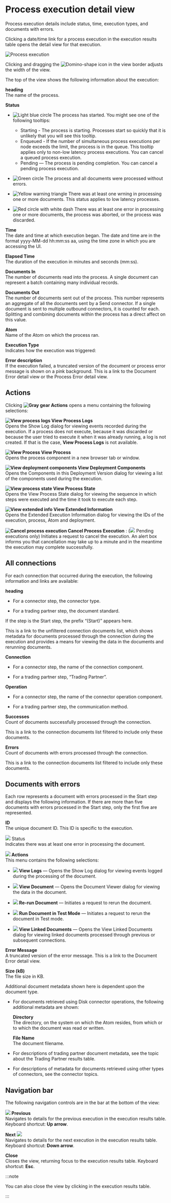 # Process execution detail view 

<head>
  <meta name="guidename" content="Integration"/>
  <meta name="context" content="GUID-e48ac4f2-36ed-49f3-9ea0-7fb562a05da4"/>
</head>


Process execution details include status, time, execution types, and documents with errors.

Clicking a date/time link for a process execution in the execution results table opens the detail view for that execution.

![Process execution](../Images/manage-fs-process-reporting-process-details_46648ffb-1b17-449e-a717-cb0c998a6558.jpg)

Clicking and dragging the ![Domino-shape](../Images/main-ic-dots-8-gray-on-white_cabceea1-ba32-41cf-8eca-a6a3d43cf2f8.jpg) icon in the view border adjusts the width of the view.

The top of the view shows the following information about the execution:

**heading**  
The name of the process.

**Status**  
- ![Light blue circle](../Images/main-ic-clock-blue-19_9cb26506-f75f-4cb4-996b-acb251c5c195.jpg) The process has started. You might see one of the following tooltips:

  - Starting - The process is starting. Processes start so quickly that it is unlikely that you will see this tooltip.
  - Enqueued - If the number of simultaneous process executions per node exceeds the limit, the process is in the queue. This tooltip applies only to non-low latency process executions. You can cancel a queued process execution.
  - Pending — The process is pending completion. You can cancel a pending process execution.

- ![Green circle](../Images/main-ic-circle-green-20x22_0a620eac-494b-4d65-9f1f-6b372abe7acd.jpg) The process and all documents were processed without errors.

- ![Yellow warning triangle](../Images/main-ic-triangle-warning-yellow-16_a265c92a-c628-4a9a-a310-8f3d568c9a25.jpg) There was at least one wrning in processing one or more documents. This status applies to low latency processes.

- ![Red circle with white dash](../Images/main-ic-bar-white-on-red-circle-20_bb816599-0e68-436e-a92a-dafa82affda4.jpg) There was at least one error in processing one or more documents, the process was aborted, or the process was discarded.

**Time**  
The date and time at which execution began. The date and time are in the format yyyy-MM-dd hh:mm:ss aa, using the time zone in which you are accessing the UI.

**Elapsed Time**  
The duration of the execution in minutes and seconds \(mm:ss\).

**Documents In**  
The number of documents read into the process. A single document can represent a batch containing many individual records.

**Documents Out**  
The number of documents sent out of the process. This number represents an aggregate of all the documents sent by a Send connector. If a single document is sent to multiple outbound connectors, it is counted for each. Splitting and combining documents within the process has a direct affect on this value.

**Atom**  
Name of the Atom on which the process ran.

**Execution Type**  
Indicates how the execution was triggered:

**Error description**  
If the execution failed, a truncated version of the document or process error message is shown on a pink background. This is a link to the Document Error detail view or the Process Error detail view.

## Actions 

Clicking **![Gray gear](../Images/main-ic-gear-gray_54d864eb-b5de-4ee6-9b31-975dae0a5762.jpg) Actions** opens a menu containing the following selections:

**![View process logs](../Images/main-ic-document-with-text-22x21_889d5aa0-0372-4dac-ac84-306ab5559353.jpg) View Process Logs**  
Opens the Show Log dialog for viewing events recorded during the execution. If a process does not execute, because it was discarded or because the user tried to execute it when it was already running, a log is not created. If that is the case, **View Process Logs** is not available.

**![View Process](../Images/step-ic-process-call-32_0a02413b-c876-48a2-9ff1-dddea14e200f.jpg) View Process**  
Opens the process component in a new browser tab or window.

**![View deployment components](../Images/main-ic-document-with-magnifying-glass-16_36098f7c-7a65-41a5-8392-a2e729d3de91.jpg) View Deployment Components**  
Opens the Components in this Deployment Version dialog for viewing a list of the components used during the execution.

**![View process state](../Images/main-ic-stop-watch_5e536cfd-d71a-4173-a4e9-ecac1664fe1c.jpg) View Process State**  
Opens the View Process State dialog for viewing the sequence in which steps were executed and the time it took to execute each step.

**![View extended info](../Images/main-ic-information-in-blue-circle_fdc36265-a56b-4d11-bdfe-2183ae92e7b3.jpg) View Extended Information**  
Opens the Extended Execution Information dialog for viewing the IDs of the execution, process, Atom and deployment.

**![Cancel process execution](../Images/main-ic-x-red-stylized-16_5cfc1d0e-0ef7-44cc-bacf-4b4116afca79.jpg) Cancel Process Execution**
:   \(![](../Images/main-ic-clock-blue-19_9cb26506-f75f-4cb4-996b-acb251c5c195.jpg) Pending executions only\) Initiates a request to cancel the execution. An alert box informs you that cancellation may take up to a minute and in the meantime the execution may complete successfully.

## All connections

For each connection that occurred during the execution, the following information and links are available:

**heading**  
 -   For a connector step, the connector type.

-   For a trading partner step, the document standard.

If the step is the Start step, the prefix “\(Start\)” appears here.

This is a link to the unfiltered connection documents list, which shows metadata for documents processed through the connection during the execution and provides a means for viewing the data in the documents and rerunning documents.

**Connection**  
-   For a connector step, the name of the connection component.

-   For a trading partner step, “Trading Partner”.

**Operation**  
-   For a connector step, the name of the connector operation component.

-   For a trading partner step, the communication method.

**Successes**  
Count of documents successfully processed through the connection.

This is a link to the connection documents list filtered to include only these documents.

**Errors**  
Count of documents with errors processed through the connection.

This is a link to the connection documents list filtered to include only these documents.

## Documents with errors

Each row represents a document with errors processed in the Start step and displays the following information. If there are more than five documents with errors processed in the Start step, only the first five are represented.

**ID**  
The unique document ID. This ID is specific to the execution.

**![](../Images/main-ic-bar-white-on-red-circle-20_bb816599-0e68-436e-a92a-dafa82affda4.jpg)** Status  
 Indicates there was at least one error in processing the document.

**![](../Images/main-ic-gear-blue-and-arrow-black-16_188e61d7-2204-48ad-b085-15fa4a70615d.jpg) Actions**  
This menu contains the following selections:

 -   **![](../Images/main-ic-scroll-white_7787acf3-71b7-4a31-bc94-313ec0051c12.jpg) View Logs** — Opens the Show Log dialog for viewing events logged during the processing of the document.

 -   **![](../Images/main-ic-document-with-magnifying-glass-16_36098f7c-7a65-41a5-8392-a2e729d3de91.jpg) View Document** — Opens the Document Viewer dialog for viewing the data in the document.

 -   **![](../Images/main-ic-document-two-blue-curved-arrows_d5a9b591-588d-4888-94aa-3839cdb10912.jpg) Re-run Document** — Initiates a request to rerun the document.

 -   **![](../Images/main-ic-document-with-gear_bb87e431-ee33-4e21-a010-c8989ff93c28.jpg) Run Document in Test Mode** — Initiates a request to rerun the document in Test mode.

 -   **![](../Images/main-ic-chain-links_8091e819-3cbe-49c9-9e67-dcfe13ace10f.jpg) View Linked Documents** — Opens the View Linked Documents dialog for viewing linked documents processed through previous or subsequent connections.


**Error Message**  
A truncated version of the error message. This is a link to the Document Error detail view.

**Size \(kB\)**  
The file size in KB.

Additional document metadata shown here is dependent upon the document type.

-   For documents retrieved using Disk connector operations, the following additional metadata are shown:

    **Directory**  
    The directory, on the system on which the Atom resides, from which or to which the document was read or written.

    **File Name**  
    The document filename.

-   For descriptions of trading partner document metadata, see the topic about the Trading Partner results table.

-   For descriptions of metadata for documents retrieved using other types of connectors, see the connector topics.


## Navigation bar

The following navigation controls are in the bar at the bottom of the view:

**![](../Images/main-ic-arrow-gray-up_3394c903-2719-4d4b-82cc-ec8cd74d99d2.jpg) Previous**  
Navigates to details for the previous execution in the execution results table. Keyboard shortcut: **Up arrow**.

**Next ![](../Images/main-ic-arrow-gray-down_c4b5bff8-7fde-4200-b305-68bff70fecf0.jpg)**  
Navigates to details for the next execution in the execution results table. Keyboard shortcut: **Down arrow**.

**Close**  
Closes the view, returning focus to the execution results table. Keyboard shortcut: **Esc**.

:::note

You can also close the view by clicking in the execution results table.

:::
